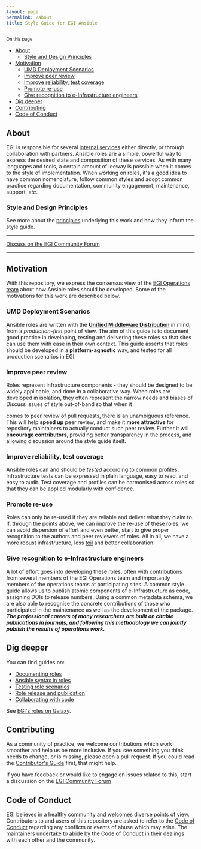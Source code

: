```yaml
---
layout: page
permalink: /about
title: Style Guide for EGI Ansible
---
```


<small>On this page</small>
- [About](#about)
  - [Style and Design Principles](#style-and-design-principles)
- [Motivation](#motivation)
  - [UMD Deployment Scenarios](#umd-deployment-scenarios)
  - [Improve peer review](#improve-peer-review)
  - [Improve reliability, test coverage](#improve-reliability-test-coverage)
  - [Promote re-use](#promote-re-use)
  - [Give recognition to e-Infrastructure engineers](#give-recognition-to-e-infrastructure-engineers)
- [Dig deeper](#dig-deeper)
- [Contributing](#contributing)
- [Code of Conduct](#code-of-conduct)

## About

EGI is responsible for several [internal services](https://www.egi.eu/internal-services) either directly, or through collaboration with partners.
Ansible roles are a simple, powerful way to express the desired state and composition of these services.
As with many languages and tools, a certain amount of leeway is possible when it comes to the style of implementation.
When working on roles, it's a good idea to have common nomenclature,
follow common styles and adopt common practice regarding documentation,
community engagement, maintenance, support, _etc_.

### Style and Design Principles

See more about the [principles](/principles) underlying this work and how they inform the style guide.
<hr>
<a href="https://community.egi.eu"><i class="fab fa-discourse fa-2x"></i> Discuss on the EGI Community Forum</a>
<hr>

## Motivation


With this repository, we express the consensus view of the [EGI Operations team](https://www.egi.eu/internal-services/operations-coordination-and-support/)
about how Ansible roles should be developed.
Some of the motivations for this work are described below.

### UMD Deployment Scenarios

Ansible roles are written with the [**Unified Middleware Distribution**](https://repository.egi.eu) in mind, from a _production-first_ point of view.
The aim of this guide is to document good practice in developing, testing and delivering these roles so that sites can use them with ease in their own context.
This guide asserts that roles should be developed in a **platform-agnostic** way, and tested for all production scenarios in EGI.

### Improve peer review

Roles represent infrastructure components - they should be designed to be widely applicable, and done in a collaborative way. 
When roles are developed in isolation, they often represent the narrow needs and biases of Discuss issues of style out-of-band so that when it 

  comes to peer review of pull requests, there is an unambiguous reference.
  This will help **speed up** peer review, and make it **more attractive** for
  repository maintainers to actually conduct such peer review.
  Further it will **encourage contributors**, providing better transparency in
  the process, and allowing discussion around the style guide itself.

### Improve reliability,  test coverage

Ansible roles can and should be _tested_ according to common profiles.
Infrastructure tests can be expressed in plain language, easy to read, and easy to audit.
Test coverage and profiles can be harmonised across roles so that they can be applied modularly with confidence.

### Promote re-use

Roles can only be re-used if they are reliable and deliver what they claim to.
If, through the points above, we can improve the re-use of these roles, we can avoid dispersion of effort and even better, start to give proper recognition to the authors and peer reviewers of roles.
All in all, we have a more robust infrastructure, less [toil](https://landing.google.com/sre/book/chapters/eliminating-toil.html) and better collaboration.

### Give recognition to e-Infrastructure engineers

A lot of effort goes into developing these roles, often with contributions from several members of the EGI Operations team and importantly members of the operations teams at participating sites.
A common style guide allows us to publish atomic components of e-Infrastructure as code, assigning DOIs to release numbers.
Using a common metadata schema, we are also able to recognise the concrete contributions of those who participated in the maintenance as well as the development of the package.
<em><strong>The professional careers of many researchers are built on citable publications in journals, and following this methodology we can jointly publish the results of operations work.</strong></em>

## Dig deeper

You can find guides on:

- [Documenting roles](documentation)
- [Ansible syntax in roles](ansible-syntax)
- [Testing role scenarios](test)
- [Role release and publication](release)
- [Collaborating with code](git)

See [EGI's roles on Galaxy](https://galaxy.ansible.com/EGI-Foundation).

## Contributing

As a community of practice, we welcome contributions which work
smoother and help us be more inclusive.
If you see something you think needs to change, or is missing, please
open a pull request.
If you could read the [Contributor's Guide](.github/CONTRIBUTING.md) first,
that might help.

If you have feedback or would like to engage on issues related to this, start a discussion on the [EGI Community Forum](https://community.egi.eu)

## Code of Conduct

EGI believes in a healthy community and welcomes diverse points of view.
Contributors to and users of this repository are asked to refer to the [Code of Conduct](.github/CODE_OF_CONDUCT.md) regarding any conflicts or events of abuse which may arise.
The maintainers undertake to abide by the Code of Conduct in their dealings with each other and the community.
